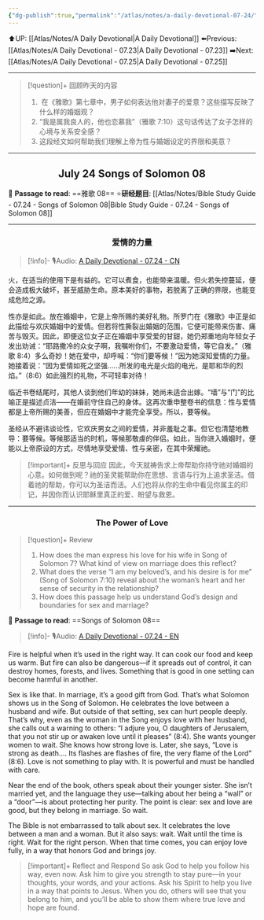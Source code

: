 ```yaml
---
{"dg-publish":true,"permalink":"/atlas/notes/a-daily-devotional-07-24/"}
---
```


 ⬆️UP: [[Atlas/Notes/A Daily Devotional\|A Daily Devotional]]
⬅️Previous: [[Atlas/Notes/A Daily Devotional - 07.23\|A Daily Devotional - 07.23]]
➡️Next: [[Atlas/Notes/A Daily Devotional - 07.25\|A Daily Devotional - 07.25]]

---

> [!question]+ 回顾昨天的内容
> 1. ⁠ ⁠在《雅歌》第七章中，男子如何表达他对妻子的爱意？这些描写反映了什么样的婚姻观？
> 2. “我是属我良人的，他也恋慕我”（雅歌 7:10）这句话传达了女子怎样的心境与关系安全感？
> 3. 这段经文如何帮助我们理解上帝为性与婚姻设定的界限和美意？

---
## <center>July 24 Songs of Solomon 08</center>

📖 **Passage to read**: ==雅歌 08==
⭐**研经题目**: [[Atlas/Notes/Bible Study Guide - 07.24 - Songs of Solomon 08\|Bible Study Guide - 07.24 - Songs of Solomon 08]]

---
### <center>爱情的力量</center>

> [!info]- 🎙️Audio: [A Daily Devotional - 07.24 - CN]()


火，在适当的使用下是有益的。它可以煮食，也能带来温暖。但火若失控蔓延，便会造成极大破坏，甚至威胁生命。原本美好的事物，若脱离了正确的界限，也能变成危险之源。

性亦是如此。放在婚姻中，它是上帝所赐的美好礼物。所罗门在《雅歌》中正是如此描绘与欢庆婚姻中的爱情。但若将性撕裂出婚姻的范围，它便可能带来伤害、痛苦与毁灭。因此，即便这位女子正在婚姻中享受爱的甘甜，她仍郑重地向年轻女子发出劝诫：“耶路撒冷的众女子啊，我嘱咐你们，不要激动爱情，等它自发。”（雅歌 8:4）多么奇妙！她在爱中，却呼喊：“你们要等候！”因为她深知爱情的力量。她接着说：“因为爱情如死之坚强……所发的电光是火焰的电光，是耶和华的烈焰。”（8:6）如此强烈的礼物，不可轻率对待！

临近书卷结尾时，其他人谈到他们年幼的妹妹，她尚未适合出嫁。“墙”与“门”的比喻正是描述贞洁——在婚前守住自己的身体。这再次重申整卷书的信息：性与爱情都是上帝所赐的美善，但应在婚姻中才能完全享受。所以，要等候。

圣经从不避讳谈论性，它欢庆男女之间的爱情，并非羞耻之事。但它也清楚地教导：要等候。等候那适当的时机，等候那敬虔的伴侣。如此，当你进入婚姻时，便能以上帝原设的方式，尽情地享受爱情、性与亲密，在其中荣耀祂。

> [!important]+ 反思与回应
因此，今天就祷告求上帝帮助你持守祂对婚姻的心意。如何做到呢？祂的圣灵能帮助你在思想、言语与行为上追求圣洁。借着祂的帮助，你可以为圣洁而活。人们也将从你的生命中看见你属主的印记，并因你而认识耶稣里真正的爱、盼望与救恩。



---
### <center>The Power of Love</center>

> [!question]+ Review
> 1. ⁠How does the man express his love for his wife in Song of Solomon 7? What kind of view on marriage does this reflect?
> 2. ⁠What does the verse “I am my beloved’s, and his desire is for me” (Song of Solomon 7:10) reveal about the woman’s heart and her sense of security in the relationship?
> 3. How does this passage help us understand God’s design and boundaries for sex and marriage?

📖 **Passage to read**: ==Songs of Solomon 08==

> [!info]- 🎙️Audio: [A Daily Devotional - 07.24 - EN]()  

Fire is helpful when it’s used in the right way. It can cook our food and keep us warm. But fire can also be dangerous—if it spreads out of control, it can destroy homes, forests, and lives. Something that is good in one setting can become harmful in another.

Sex is like that. In marriage, it’s a good gift from God. That’s what Solomon shows us in the Song of Solomon. He celebrates the love between a husband and wife. But outside of that setting, sex can hurt people deeply. That’s why, even as the woman in the Song enjoys love with her husband, she calls out a warning to others: “I adjure you, O daughters of Jerusalem, that you not stir up or awaken love until it pleases” (8:4). She wants younger women to wait. She knows how strong love is. Later, she says, “Love is strong as death.… Its flashes are flashes of fire, the very flame of the Lord” (8:6). Love is not something to play with. It is powerful and must be handled with care.

Near the end of the book, others speak about their younger sister. She isn’t married yet, and the language they use—talking about her being a “wall” or a “door”—is about protecting her purity. The point is clear: sex and love are good, but they belong in marriage. So wait.

The Bible is not embarrassed to talk about sex. It celebrates the love between a man and a woman. But it also says: wait. Wait until the time is right. Wait for the right person. When that time comes, you can enjoy love fully, in a way that honors God and brings joy.

> [!important]+ Reflect and Respond
So ask God to help you follow his way, even now. Ask him to give you strength to stay pure—in your thoughts, your words, and your actions. Ask his Spirit to help you live in a way that points to Jesus. When you do, others will see that you belong to him, and you’ll be able to show them where true love and hope are found.








